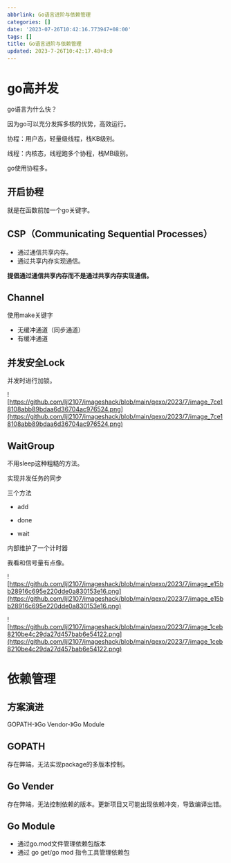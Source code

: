 ```yaml
---
abbrlink: Go语言进阶与依赖管理
categories: []
date: '2023-07-26T10:42:16.773947+08:00'
tags: []
title: Go语言进阶与依赖管理
updated: 2023-7-26T10:42:17.48+8:0
---
```

# go高并发

go语言为什么快？

因为go可以充分发挥多核的优势，高效运行。

协程：用户态，轻量级线程，栈KB级别。

线程：内核态，线程跑多个协程，栈MB级别。

go使用协程多。

## 开启协程

就是在函数前加一个go关键字。

## CSP（Communicating Sequential Processes）

* 通过通信共享内存。
* 通过共享内存实现通信。

**提倡通过通信共享内存而不是通过共享内存实现通信。**

## Channel

使用make关键字

* 无缓冲通道（同步通道）
* 有缓冲通道

## 并发安全Lock

并发时进行加锁。

![https://github.com/ljl2107/imageshack/blob/main/qexo/2023/7/image_7ce18108abb89bdaa6d36704ac976524.png](https://github.com/ljl2107/imageshack/blob/main/qexo/2023/7/image_7ce18108abb89bdaa6d36704ac976524.png)

## WaitGroup

不用sleep这种粗糙的方法。

实现并发任务的同步

三个方法

* add

* done
* wait

内部维护了一个计时器

我看和信号量有点像。

![https://github.com/ljl2107/imageshack/blob/main/qexo/2023/7/image_e15bb28916c695e220dde0a830153e16.png](https://github.com/ljl2107/imageshack/blob/main/qexo/2023/7/image_e15bb28916c695e220dde0a830153e16.png)

![https://github.com/ljl2107/imageshack/blob/main/qexo/2023/7/image_1ceb8210be4c29da27d457bab6e54122.png](https://github.com/ljl2107/imageshack/blob/main/qexo/2023/7/image_1ceb8210be4c29da27d457bab6e54122.png)

# 依赖管理

## 方案演进

GOPATH-》Go Vendor-》Go Module

## GOPATH

存在弊端，无法实现package的多版本控制。

## Go Vender

存在弊端，无法控制依赖的版本。更新项目又可能出现依赖冲突，导致编译出错。

## Go Module

* 通过go.mod文件管理依赖包版本
* 通过 go get/go mod 指令工具管理依赖包
